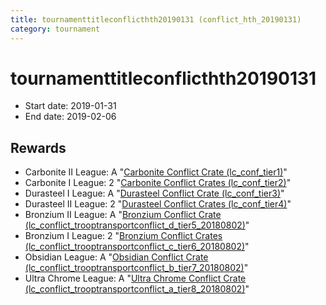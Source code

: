 ```yaml
---
title: tournamenttitleconflicthth20190131 (conflict_hth_20190131)
category: tournament
---
```

# tournamenttitleconflicthth20190131

  * Start date: 2019-01-31
  * End date: 2019-02-06

## Rewards

  * Carbonite II League: A "[Carbonite Conflict Crate (lc_conf_tier1)](lc_conf_tier1.html)"
  * Carbonite I League: 2 "[Carbonite Conflict Crates (lc_conf_tier2)](lc_conf_tier2.html)"
  * Durasteel I League: A "[Durasteel Conflict Crate (lc_conf_tier3)](lc_conf_tier3.html)"
  * Durasteel II League: 2 "[Durasteel Conflict Crates (lc_conf_tier4)](lc_conf_tier4.html)"
  * Bronzium II League: A "[Bronzium Conflict Crate (lc_conflict_trooptransportconflict_d_tier5_20180802)](lc_conflict_trooptransportconflict_d_tier5_20180802.html)"
  * Bronzium I League: 2 "[Bronzium Conflict Crates (lc_conflict_trooptransportconflict_c_tier6_20180802)](lc_conflict_trooptransportconflict_c_tier6_20180802.html)"
  * Obsidian League: A "[Obsidian Conflict Crate (lc_conflict_trooptransportconflict_b_tier7_20180802)](lc_conflict_trooptransportconflict_b_tier7_20180802.html)"
  * Ultra Chrome League: A "[Ultra Chrome Conflict Crate (lc_conflict_trooptransportconflict_a_tier8_20180802)](lc_conflict_trooptransportconflict_a_tier8_20180802.html)"
